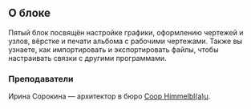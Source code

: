 ## О блоке

Пятый блок посвящён настройке графики, оформлению чертежей и узлов, вёрстке и печати альбома с рабочими чертежами. Также вы узнаете, как импортировать и экспортировать файлы, чтобы настраивать связки с другими программами.  

### Преподаватели

Ирина Сорокина — архитектор в бюро [Coop Himmelbl(a)u](https://coop-himmelblau.at/).
